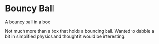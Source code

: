 # Bouncy Ball
A bouncy ball in a box

Not much more than a box that holds a bouncing ball. 
Wanted to dabble a bit in simplified physics and thought it would be interesting.
